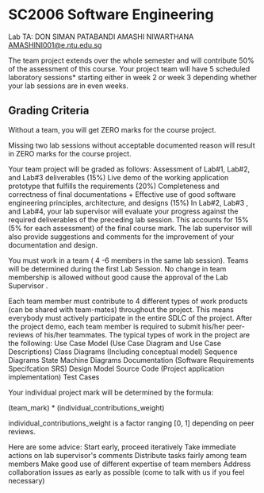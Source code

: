 # SC2006 Software Engineering

Lab TA: DON SIMAN PATABANDI AMASHI NIWARTHANA	AMASHINI001@e.ntu.edu.sg

The team project extends over the whole semester and will contribute 50% of the assessment of this course. Your project team will have 5 scheduled laboratory sessions* starting either in week 2 or week 3 depending whether your lab sessions are in even weeks.

## Grading Criteria
Without a team, you will get ZERO marks for the course project.

Missing two lab sessions without acceptable documented reason will result in ZERO marks for the course project.

Your team project will be graded as follows:
Assessment of Lab#1, Lab#2, and Lab#3 deliverables (15%)
Live demo of the working application prototype that fulfills the requirements (20%)
Completeness and correctness of final documentations + Effective use of good software engineering principles, architecture, and designs (15%)
In Lab#2, Lab#3 , and Lab#4, your lab supervisor will evaluate your progress against the required deliverables of the preceding lab session. This accounts for 15% (5% for each assessment) of the final course mark. The lab supervisor will also provide suggestions and comments for the improvement of your documentation and design.

You must work in a team ( 4 -6 members in the same lab session). Teams will be determined during the first Lab Session. No change in team membership is allowed without good cause the approval of the Lab Supervisor .  

Each team member must contribute to 4 different types of work products (can be shared with team-mates) throughout the project. This means everybody must actively participate in the entire SDLC of the project. After the project demo, each team member is required to submit his/her peer-reviews of his/her teammates. The typical types of work in the project are the following:
Use Case Model (Use Case Diagram and Use Case Descriptions)
Class Diagrams (Including conceptual model)
Sequence Diagrams
State Machine Diagrams
Documentation (Software Requirements Specifcation SRS)
Design Model
Source Code (Project application implementation)
Test Cases

Your individual project mark will be determined by the formula:
 
(team_mark) * (individual_contributions_weight)
 
individual_contributions_weight is a factor ranging [0, 1] depending on peer reviews.


Here are some advice:
Start early, proceed iteratively 
Take immediate actions on lab supervisor's comments
Distribute tasks fairly among team members
Make good use of different expertise of team members
Address collaboration issues as early as possible (come to talk with us if you feel necessary)
